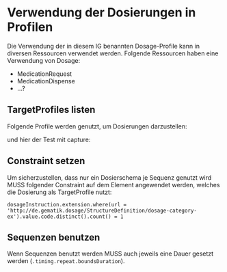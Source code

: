 # Verwendung der Dosierungen in Profilen

Die Verwendung der in diesem IG benannten Dosage-Profile kann in diversen Ressourcen verwendet werden. Folgende Ressourcen haben eine Verwendung von Dosage:

* MedicationRequest
* MedicationDispense
* ...?

## TargetProfiles listen

Folgende Profile werden genutzt, um Dosierungen darzustellen:

und hier der Test mit capture:


## Constraint setzen
Um sicherzustellen, dass nur ein Dosierschema je Sequenz genutzt wird MUSS folgender Constraint auf dem Element angewendet werden, welches die Dosierung als TargetProfile nutzt:

`dosageInstruction.extension.where(url = 'http://de.gematik.dosage/StructureDefinition/dosage-category-ex').value.code.distinct().count() = 1`

## Sequenzen benutzen
Wenn Sequenzen benutzt werden MUSS auch jeweils eine Dauer gesetzt werden (`.timing.repeat.boundsDuration`).


